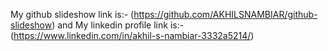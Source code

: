 My github slideshow link is:- (https://github.com/AKHILSNAMBIAR/github-slideshow) and My linkedin profile link is:- (https://www.linkedin.com/in/akhil-s-nambiar-3332a5214/)
